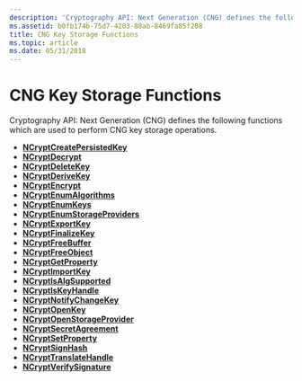 ```yaml
---
description: 'Cryptography API: Next Generation (CNG) defines the following functions which are used to perform CNG key storage operations.'
ms.assetid: b0fb174b-75d7-4203-88ab-8469fa85f208
title: CNG Key Storage Functions
ms.topic: article
ms.date: 05/31/2018
---
```


# CNG Key Storage Functions

Cryptography API: Next Generation (CNG) defines the following functions which are used to perform CNG key storage operations.

-   [**NCryptCreatePersistedKey**](/windows/desktop/api/Ncrypt/nf-ncrypt-ncryptcreatepersistedkey)
-   [**NCryptDecrypt**](/windows/desktop/api/Ncrypt/nf-ncrypt-ncryptdecrypt)
-   [**NCryptDeleteKey**](/windows/desktop/api/Ncrypt/nf-ncrypt-ncryptdeletekey)
-   [**NCryptDeriveKey**](/windows/desktop/api/Ncrypt/nf-ncrypt-ncryptderivekey)
-   [**NCryptEncrypt**](/windows/desktop/api/Ncrypt/nf-ncrypt-ncryptencrypt)
-   [**NCryptEnumAlgorithms**](/windows/desktop/api/Ncrypt/nf-ncrypt-ncryptenumalgorithms)
-   [**NCryptEnumKeys**](/windows/desktop/api/Ncrypt/nf-ncrypt-ncryptenumkeys)
-   [**NCryptEnumStorageProviders**](/windows/desktop/api/Ncrypt/nf-ncrypt-ncryptenumstorageproviders)
-   [**NCryptExportKey**](/windows/desktop/api/Ncrypt/nf-ncrypt-ncryptexportkey)
-   [**NCryptFinalizeKey**](/windows/desktop/api/Ncrypt/nf-ncrypt-ncryptfinalizekey)
-   [**NCryptFreeBuffer**](/windows/desktop/api/Ncrypt/nf-ncrypt-ncryptfreebuffer)
-   [**NCryptFreeObject**](/windows/desktop/api/Ncrypt/nf-ncrypt-ncryptfreeobject)
-   [**NCryptGetProperty**](/windows/desktop/api/Ncrypt/nf-ncrypt-ncryptgetproperty)
-   [**NCryptImportKey**](/windows/desktop/api/Ncrypt/nf-ncrypt-ncryptimportkey)
-   [**NCryptIsAlgSupported**](/windows/desktop/api/Ncrypt/nf-ncrypt-ncryptisalgsupported)
-   [**NCryptIsKeyHandle**](/windows/desktop/api/Ncrypt/nf-ncrypt-ncryptiskeyhandle)
-   [**NCryptNotifyChangeKey**](/windows/desktop/api/Ncrypt/nf-ncrypt-ncryptnotifychangekey)
-   [**NCryptOpenKey**](/windows/desktop/api/Ncrypt/nf-ncrypt-ncryptopenkey)
-   [**NCryptOpenStorageProvider**](/windows/desktop/api/Ncrypt/nf-ncrypt-ncryptopenstorageprovider)
-   [**NCryptSecretAgreement**](/windows/desktop/api/Ncrypt/nf-ncrypt-ncryptsecretagreement)
-   [**NCryptSetProperty**](/windows/desktop/api/Ncrypt/nf-ncrypt-ncryptsetproperty)
-   [**NCryptSignHash**](/windows/desktop/api/Ncrypt/nf-ncrypt-ncryptsignhash)
-   [**NCryptTranslateHandle**](/windows/desktop/api/Ncrypt/nf-ncrypt-ncrypttranslatehandle)
-   [**NCryptVerifySignature**](/windows/desktop/api/Ncrypt/nf-ncrypt-ncryptverifysignature)

 

 



